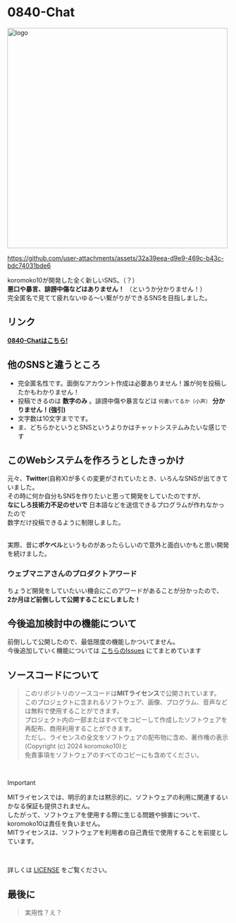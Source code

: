 # 0840-Chat
<img src="https://github.com/koromoko10/0840-Chat/blob/main/assets/logo/0840%20Chat%20logo-high%5Byoko%5D.png?raw=true" title="logo" width="500"><br>

https://github.com/user-attachments/assets/32a39eea-d9e9-469c-b43c-bdc74031bde6 

koromoko10が開発した全く新しいSNS。（？）<br>
 **悪口や暴言、誹謗中傷などはありません！** （というか分かりません！）<br>
完全匿名で見てて疲れないゆる～い繋がりができるSNSを目指しました。<br>

## リンク
**[0840-Chatはこちら!](https://koromoko10.github.io/0840/)**

## 他のSNSと違うところ
* 完全匿名性です。面倒なアカウント作成は必要ありません！誰が何を投稿したかもわかりません！
* 投稿できるのは **数字のみ** 。誹謗中傷や暴言などは `何書いてるか（小声）` **分かりません！(強引)**
* 文字数は10文字までです。
* ま、どちらかというとSNSというよりかはチャットシステムみたいな感じです

## このWebシステムを作ろうとしたきっかけ
元々、**Twitter**(自称X)が多くの変更がされていたとき、いろんなSNSが出てきていました。<br>
その時に何か自分もSNSを作りたいと思って開発をしていたのですが、<br>
**なにしろ技術力不足のせいで** 日本語などを送信できるプログラムが作れなかったので<br>
数字だけ投稿できるように制限しました。<br><br>

実際、昔に**ポケベル**というものがあったらしいので意外と面白いかもと思い開発を続けました。<br>

### ウェブマニアさんのプロダクトアワード
ちょうど開発をしていたいい機会にこのアワードがあることが分かったので、<br>
**2か月ほど前倒しして公開することにしました！**

## 今後追加検討中の機能について
前倒しして公開したので、最低限度の機能しかついてません。<br>
今後追加していく機能については [こちらのIssues](https://github.com/koromoko10/0840-Chat/issues/1) にてまとめています

## ソースコードについて

> このリポジトリのソースコードは**MITライセンス**で公開されています。<br>
> このプロジェクトに含まれるソフトウェア、画像、プログラム、音声などは無料で使用することができます。<br>
> プロジェクト内の一部またはすべてをコピーして作成したソフトウェアを再配布、商用利用することができます。<br>
> ただし、ライセンスの全文をソフトウェアの配布物に含め、著作権の表示(Copyright (c) 2024 koromoko10)と<br>
> 免責事項をソフトウェアのすべてのコピーにも含めてください。<br>

<br>

> [!IMPORTANT]
> MITライセンスでは、明示的または黙示的に、ソフトウェアの利用に関連するいかなる保証も提供されません。<br>
> したがって、ソフトウェアを使用する際に生じる問題や損害について、koromoko10は責任を負いません。<br>
> MITライセンスは、ソフトウェアを利用者の自己責任で使用することを前提としています。<br>

<br>

詳しくは [LICENSE](https://github.com/koromoko10/0840-Chat/blob/main/LICENSE) をご覧ください。<br>


## 最後に 

> 実用性？え？
